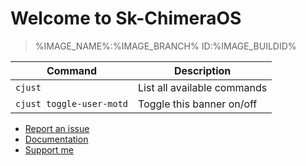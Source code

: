 # Welcome to Sk-ChimeraOS
> %IMAGE_NAME%:%IMAGE_BRANCH%  ID:%IMAGE_BUILDID%

|  Command | Description |
| -------- | ----------- |
| `cjust`  | List all available commands |
| `cjust toggle-user-motd` | Toggle this banner on/off |

- [Report an issue](https://github.com/3003n/chimeraos/issues)
- [Documentation](https://flowus.cn/honjow/share/a865ae01-3bc2-426a-981b-3f16a589cc61)
- [Support me](https://afdian.net/a/3003n)